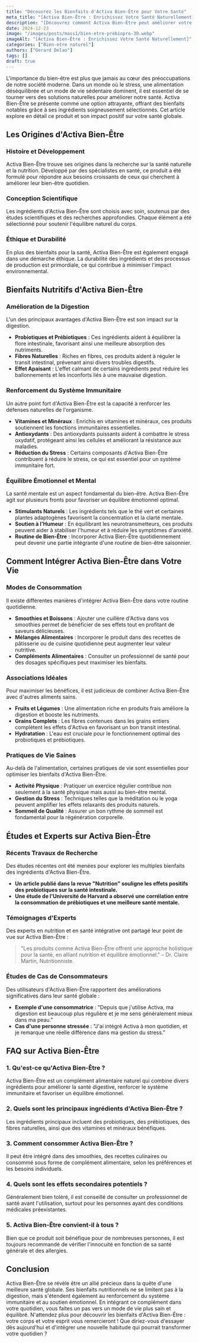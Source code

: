 ```yaml
---
title: "Découvrez les Bienfaits d'Activa Bien-Être pour Votre Santé"
meta_title: "[Activa Bien-Être : Enrichissez Votre Santé Naturellement]"
description: "[Découvrez comment Activa Bien-Être peut améliorer votre santé et votre bien-être au quotidien grâce à ses bienfaits naturels et nutritionnels.]"
date: 2024-12-23
image: "/images/posts/mass1/bien-etre-prebiopro-30.webp"
imageAlt: "[Activa Bien-Être : Enrichissez Votre Santé Naturellement]"
categories: ["Bien-etre naturel"]
authors: ["Gerard Delao"]
tags: []
draft: true
---
```


L'importance du bien-être est plus que jamais au cœur des préoccupations de notre société moderne. Dans un monde où le stress, une alimentation déséquilibrée et un mode de vie sédentaire dominent, il est essentiel de se tourner vers des solutions naturelles pour améliorer notre santé. Activa Bien-Être se présente comme une option attrayante, offrant des bienfaits notables grâce à ses ingrédients soigneusement sélectionnés. Cet article explore en détail ce produit et son impact positif sur votre santé globale.

## Les Origines d'Activa Bien-Être

### Histoire et Développement

Activa Bien-Être trouve ses origines dans la recherche sur la santé naturelle et la nutrition. Développé par des spécialistes en santé, ce produit a été formulé pour répondre aux besoins croissants de ceux qui cherchent à améliorer leur bien-être quotidien. 

### Conception Scientifique

Les ingrédients d'Activa Bien-Être sont choisis avec soin, soutenus par des études scientifiques et des recherches approfondies. Chaque élément a été sélectionné pour soutenir l'équilibre naturel du corps.

### Éthique et Durabilité

En plus des bienfaits pour la santé, Activa Bien-Être est également engagé dans une démarche éthique. La durabilité des ingrédients et des processus de production est primordiale, ce qui contribue à minimiser l'impact environnemental. 

## Bienfaits Nutritifs d'Activa Bien-Être

### Amélioration de la Digestion

L'un des principaux avantages d'Activa Bien-Être est son impact sur la digestion. 

- **Probiotiques et Prébiotiques** : Ces ingrédients aident à équilibrer la flore intestinale, favorisant ainsi une meilleure absorption des nutriments. 
- **Fibres Naturelles** : Riches en fibres, ces produits aident à réguler le transit intestinal, prévenant ainsi divers troubles digestifs.
- **Effet Apaisant** : L'effet calmant de certains ingrédients peut réduire les ballonnements et les inconforts liés à une mauvaise digestion.

### Renforcement du Système Immunitaire

Un autre point fort d'Activa Bien-Être est la capacité à renforcer les défenses naturelles de l'organisme. 

- **Vitamines et Minéraux** : Enrichis en vitamines et minéraux, ces produits soutiennent les fonctions immunitaires essentielles.
- **Antioxydants** : Des antioxydants puissants aident à combattre le stress oxydatif, protégeant ainsi les cellules et améliorant la résistance aux maladies. 
- **Réduction du Stress** : Certains composants d'Activa Bien-Être contribuent à réduire le stress, ce qui est essentiel pour un système immunitaire fort.

### Équilibre Émotionnel et Mental

La santé mentale est un aspect fondamental du bien-être. Activa Bien-Être agit sur plusieurs fronts pour favoriser un équilibre émotionnel optimal.

- **Stimulants Naturels** : Les ingrédients tels que le thé vert et certaines plantes adaptogènes favorisent la concentration et la clarté mentale.
- **Soutien à l'Humeur** : En équilibrant les neurotransmetteurs, ces produits peuvent aider à stabiliser l'humeur et à réduire les symptômes d'anxiété.
- **Routine de Bien-Être** : Incorporer Activa Bien-Être quotidiennement peut devenir une partie intégrante d'une routine de bien-être saisonnier.

## Comment Intégrer Activa Bien-Être dans Votre Vie

### Modes de Consommation

Il existe différentes manières d'intégrer Activa Bien-Être dans votre routine quotidienne. 

- **Smoothies et Boissons** : Ajouter une cuillère d'Activa dans vos smoothies permet de bénéficier de ses effets tout en profitant de saveurs délicieuses. 
- **Mélanges Alimentaires** : Incorporer le produit dans des recettes de pâtisserie ou de cuisine quotidienne peut augmenter leur valeur nutritive.
- **Compléments Alimentaires** : Consulter un professionnel de santé pour des dosages spécifiques peut maximiser les bienfaits.

### Associations Idéales

Pour maximiser les bénéfices, il est judicieux de combiner Activa Bien-Être avec d'autres aliments sains.

- **Fruits et Légumes** : Une alimentation riche en produits frais améliore la digestion et booste les nutriments.
- **Grains Complets** : Les fibres contenues dans les grains entiers complètent les effets d'Activa en favorisant un bon transit intestinal.
- **Hydratation** : L'eau est cruciale pour le fonctionnement optimal des probiotiques et prébiotiques.

### Pratiques de Vie Saines

Au-delà de l'alimentation, certaines pratiques de vie sont essentielles pour optimiser les bienfaits d'Activa Bien-Être.

- **Activité Physique** : Pratiquer un exercice régulier contribue non seulement à la santé physique mais aussi au bien-être mental.
- **Gestion du Stress** : Techniques telles que la méditation ou le yoga peuvent amplifier les effets relaxants des produits naturels.
- **Sommeil de Qualité** : Assurer un bon rythme de sommeil est fondamental pour la régénération corporelle.

## Études et Experts sur Activa Bien-Être

### Récents Travaux de Recherche

Des études récentes ont été menées pour explorer les multiples bienfaits des ingrédients d'Activa Bien-Être. 

- **Un article publié dans la revue "Nutrition" souligne les effets positifs des probiotiques sur la santé intestinale.**
- **Une étude de l'Université de Harvard a observé une corrélation entre la consommation de prébiotiques et une meilleure santé mentale.**

### Témoignages d'Experts

Des experts en nutrition et en santé intégrative ont partagé leur point de vue sur Activa Bien-Être :

> "Les produits comme Activa Bien-Être offrent une approche holistique pour la santé, en alliant nutrition et équilibre émotionnel." – Dr. Claire Martin, Nutritionniste.

### Études de Cas de Consommateurs

Des utilisateurs d'Activa Bien-Être rapportent des améliorations significatives dans leur santé globale :

- **Exemple d'une consommatrice** : "Depuis que j'utilise Activa, ma digestion est beaucoup plus régulière et je me sens généralement mieux dans ma peau."
- **Cas d'une personne stressée** : "J'ai intégré Activa à mon quotidien, et je remarque une réelle différence dans ma gestion du stress."

## FAQ sur Activa Bien-Être

### 1. Qu'est-ce qu'Activa Bien-Être ?
Activa Bien-Être est un complément alimentaire naturel qui combine divers ingrédients pour améliorer la santé digestive, renforcer le système immunitaire et favoriser un équilibre émotionnel.

### 2. Quels sont les principaux ingrédients d'Activa Bien-Être ?
Les ingrédients principaux incluent des probiotiques, des prébiotiques, des fibres naturelles, ainsi que des vitamines et minéraux bénéfiques.

### 3. Comment consommer Activa Bien-Être ?
Il peut être intégré dans des smoothies, des recettes culinaires ou consommé sous forme de complément alimentaire, selon les préférences et les besoins individuels.

### 4. Quels sont les effets secondaires potentiels ?
Généralement bien toléré, il est conseillé de consulter un professionnel de santé avant l'utilisation, surtout pour les personnes ayant des conditions médicales préexistantes.

### 5. Activa Bien-Être convient-il à tous ?
Bien que ce produit soit bénéfique pour de nombreuses personnes, il est toujours recommandé de vérifier l'innocuité en fonction de sa santé générale et des allergies.

## Conclusion

Activa Bien-Être se révèle être un allié précieux dans la quête d'une meilleure santé globale. Ses bienfaits nutritionnels ne se limitent pas à la digestion, mais s'étendent également au renforcement du système immunitaire et au soutien émotionnel. En intégrant ce complément dans votre quotidien, vous faites un pas vers un mode de vie plus sain et équilibré. N'attendez plus pour découvrir les bienfaits d'Activa Bien-Être : votre corps et votre esprit vous remercieront ! Que diriez-vous d'essayer dès aujourd'hui et d'intégrer une nouvelle habitude qui pourrait transformer votre quotidien ?

